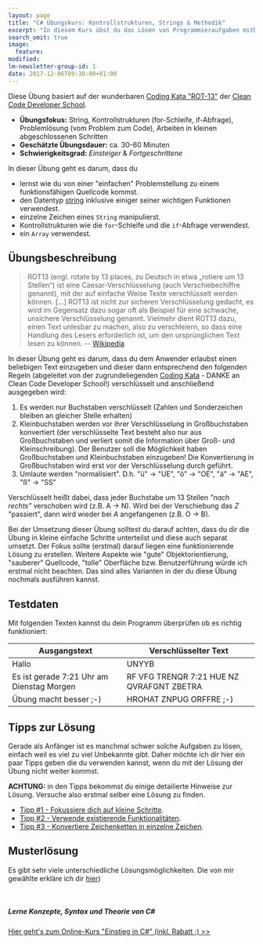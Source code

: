 ```yaml
---
layout: page
title: "C# Übungskurs: Kontrollstrukturen, Strings & Methodik"
excerpt: "In diesem Kurs übst du das Lösen von Programmieraufgaben mithilfe von grundlegender C#-Syntax."
search_omit: true
image:
  feature: 
modified:
lm-newsletter-group-id: 1
date: 2017-12-06T09:30:00+01:00
---
```

Diese Übung basiert auf der wunderbaren [Coding Kata "ROT-13"](http://ccd-school.de/coding-dojo/function-katas/rot-13/) der [Clean Code Developer School](http://ccd-school.de).

  - **Übungsfokus:** String, Kontrollstrukturen (for-Schleife, if-Abfrage), Problemlösung (vom Problem zum Code), Arbeiten in kleinen abgeschlossenen Schritten 
  - **Geschätzte Übungsdauer:** ca. 30-60 Minuten
  - **Schwierigkeitsgrad:** *Einsteiger* & *Fortgeschrittene*

  In dieser Übung geht es darum, dass du

   - lernst wie du von einer "einfachen" Problemstellung zu einem funktionsfähigen Quellcode kommst.
   - den Datentyp [string](/csharp-tutorial-deutsch/der-datentyp-string/) inklusive einiger seiner wichtigen Funktionen verwendest.
   - einzelne Zeichen eines `String` manipulierst.
   - Kontrollstrukturen wie die `for`-Schleife und die `if`-Abfrage verwendest.
   - ein `Array` verwendest.

## Übungsbeschreibung
> ROT13 (engl. rotate by 13 places, zu Deutsch in etwa „rotiere um 13 Stellen“) ist eine Caesar-Verschlüsselung (auch Verschiebechiffre genannt), mit der auf einfache Weise Texte verschlüsselt werden können. [...]
>  ROT13 ist nicht zur sicheren Verschlüsselung gedacht, es wird im Gegensatz dazu sogar oft als Beispiel für eine schwache, unsichere Verschlüsselung genannt. Vielmehr dient ROT13 dazu, einen Text unlesbar zu machen, also zu verschleiern, so dass eine Handlung des Lesers erforderlich ist, um den ursprünglichen Text lesen zu können.
> -- [Wikipedia](https://de.wikipedia.org/wiki/ROT13)

In dieser Übung geht es darum, dass du dem Anwender erlaubst einen beliebigen Text einzugeben und dieser dann entsprechend den folgenden Regeln (abgeleitet von der zugrundeliegenden [Coding Kata](http://ccd-school.de/coding-dojo/function-katas/rot-13/) - DANKE an Clean Code Developer School!) verschlüsselt und anschließend ausgegeben wird:

 1. Es werden nur Buchstaben verschlüsselt (Zahlen und Sonderzeichen bleiben an gleicher Stelle erhalten)
 2. Kleinbuchstaben werden vor ihrer Verschlüsselung in Großbuchstaben konvertiert (der verschlüsselte Text besteht also nur aus Großbuchstaben und verliert somit die Information über Groß- und Kleinschreibung). Der Benutzer soll die Möglichkeit haben Großbuchstaben und Kleinbuchstaben einzugeben! Die Konvertierung in Großbuchstaben wird erst vor der Verschlüsselung durch geführt.
 3. Umlaute werden "normalisiert". D.h. "ü" -> "UE", "ö" -> "OE", "ä" -> "AE", "ß" -> "SS"

Verschlüsselt heißt dabei, dass jeder Buchstabe um 13 Stellen *"nach rechts"* verschoben wird (z.B. A -> N). Wird bei der Verschiebung das *Z* "passiert", dann wird wieder bei *A* angefangenen (z.B. O -> B).

Bei der Umsetzung dieser Übung solltest du darauf achten, dass du dir die Übung in kleine einfache Schritte unterteilst und diese auch separat umsetzt. Der Fokus sollte (erstmal) darauf liegen eine funktionierende Lösung zu erstellen. Weitere Aspekte wie "gute" Objektorientierung, "sauberer" Quellcode, "tolle" Oberfläche bzw. Benutzerführung würde ich erstmal nicht beachten. Das sind alles Varianten in der du diese Übung nochmals ausführen kannst.

## Testdaten
Mit folgenden Texten kannst du dein Programm überprüfen ob es richtig funktioniert:

| Ausgangstext | Verschlüsselter Text |
| ------------ | -------------------- |
| Hallo | UNYYB |
| Es ist gerade 7:21 Uhr am Dienstag Morgen | RF VFG TRENQR 7:21 HUE NZ QVRAFGNT ZBETRA |
| Übung macht besser ;-) | HROHAT ZNPUG ORFFRE ;-) |

## Tipps zur Lösung
Gerade als Anfänger ist es manchmal schwer solche Aufgaben zu lösen, einfach weil es viel zu viel Unbekannte gibt. Daher möchte ich dir hier ein paar Tipps geben die du verwenden kannst, wenn du mit der Lösung der Übung nicht weiter kommst.

**ACHTUNG:** in den Tipps bekommst du einige detailierte Hinweise zur Lösung. Versuche also erstmal selber eine Lösung zu finden.

 - [Tipp #1 - Fokussiere dich auf kleine Schritte](/csharp-uebung-1/tipp1-kleine-schritte.html).
 - [Tipp #2 - Verwende existierende Funktionalitäten](/csharp-uebung-1/tipp2-framework-methoden.html).
 - [Tipp #3 - Konvertiere Zeichenketten in einzelne Zeichen](/csharp-uebung-1/tipp3-einzelne-zeichen.html).

## Musterlösung

Es gibt sehr viele unterschiedliche Lösungsmöglichkeiten. Die von mir gewählte erkläre ich dir [hier](/csharp-uebung-1/meine-loesung.html))

<br/>

<div class="subscribe-notice">
<h5>Lerne Konzepte, Syntax und Theorie von C#</h5>
<a markdown="0" href="https://www.udemy.com/einstieg-in-csharp-software-programmieren-wie-ein-profi/?couponCode=UCSK_LM2016-110" class="notice-button">Hier geht's zum Online-Kurs "Einstieg in C#" (inkl. Rabatt ;) >></a>
</div>
